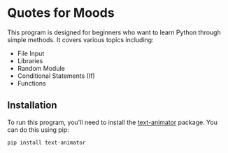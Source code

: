 # Quotes for Moods

This program is designed for beginners who want to learn Python through simple methods. It covers various topics including:

- File Input
- Libraries
- Random Module
- Conditional Statements (If)
- Functions

## Installation

To run this program, you'll need to install the [text-animator](https://pypi.org/project/text-animator/) package. You can do this using pip:

```bash
pip install text-animator

